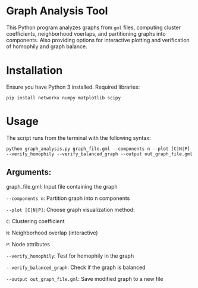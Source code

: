 # Graph Analysis Tool

This Python program analyzes graphs from `gml` files, computing cluster coefficients, neighborhood voerlaps, and partitioning graphs into components. Also providing options for interactive plotting and verification of homophily and graph balance.

# Installation

Ensure you have Python 3 installed. Required libraries:

```
pip install networkx numpy matplotlib scipy
```

# Usage

The script runs from the terminal with the following syntax:

```
python graph_analysis.py graph_file.gml --components n --plot [C|N|P] --verify_homophily --verify_balanced_graph --output out_graph_file.gml
```

## Arguments:

graph_file.gml: Input file containing the graph

`--components n`: Partition graph into n components

`--plot [C|N|P]`: Choose graph visualization method:

`C`: Clustering coefficient

`N`: Neighborhood overlap (interactive)

`P`: Node attributes

`--verify_homophily`: Test for homophily in the graph

`--verify_balanced_graph`: Check if the graph is balanced

`--output out_graph_file.gml`: Save modified graph to a new file
